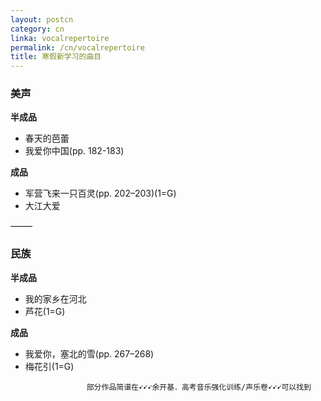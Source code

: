 ```yaml
---
layout: postcn
category: cn
linka: vocalrepertoire
permalink: /cn/vocalrepertoire
title: 寒假新学习的曲目
---
```


### **美声**
**半成品**


- 春天的芭蕾
- 我爱你中国(pp. 182-183)


**成品**

- 军营飞来一只百灵(pp. 202–203)(1=G)
- 大江大爱

                      

&ndash;&ndash;&ndash;&ndash;&ndash;
### **民族**
**半成品**

- 我的家乡在河北
- 芦花(1=G)

**成品**

- 我爱你，塞北的雪(pp. 267–268)
- 梅花引(1=G)

```                  部分作品简谱在➹➹➹余开基．高考音乐强化训练/声乐卷➹➹➹可以找到      ```

